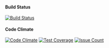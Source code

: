 #### Build Status
[![Build Status](https://travis-ci.org/sakulstra/zero-to-app.svg?branch=master)](https://travis-ci.org/sakulstra/zero-to-app)
#### Code Climate
[![Code Climate](https://codeclimate.com/github/sakulstra/zero-to-app/badges/gpa.svg)](https://codeclimate.com/github/sakulstra/zero-to-app)
[![Test Coverage](https://codeclimate.com/github/sakulstra/zero-to-app/badges/coverage.svg)](https://codeclimate.com/github/sakulstra/zero-to-app/coverage)
[![Issue Count](https://codeclimate.com/github/sakulstra/zero-to-app/badges/issue_count.svg)](https://codeclimate.com/github/sakulstra/zero-to-app)


